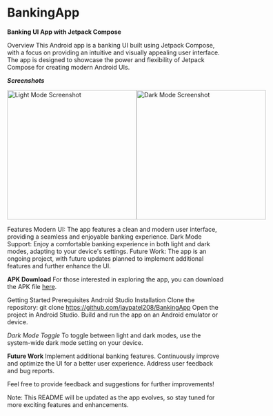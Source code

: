 # BankingApp
**Banking UI App with Jetpack Compose**

Overview
This Android app is a banking UI built using Jetpack Compose, with a focus on providing an intuitive and visually appealing user interface. The app is designed to showcase the power and flexibility of Jetpack Compose for creating modern Android UIs.

**_Screenshots_**
<div style="display: flex; justify-content: space-between;">
    <img src="https://github.com/jaypatel208/BankingApp/assets/83394162/1aa56c22-bac2-4956-a840-68429877a51a" alt="Light Mode Screenshot" width="300"/>
    <div style="width: 30px;"></div>
    <img src="https://github.com/jaypatel208/BankingApp/assets/83394162/2694ced2-e0d4-4f08-b57f-5b87efdd1111" alt="Dark Mode Screenshot" width="300"/>
</div>

Features
Modern UI: The app features a clean and modern user interface, providing a seamless and enjoyable banking experience.
Dark Mode Support: Enjoy a comfortable banking experience in both light and dark modes, adapting to your device's settings.
Future Work: The app is an ongoing project, with future updates planned to implement additional features and further enhance the UI.

**APK Download**
For those interested in exploring the app, you can download the APK file [here](https://drive.google.com/drive/folders/1P7OKyzBz6ZQ0_pYMO0z95UN_bZlII5gr?usp=sharing).

Getting Started
Prerequisites
Android Studio
Installation
Clone the repository: git clone https://github.com/jaypatel208/BankingApp
Open the project in Android Studio.
Build and run the app on an Android emulator or device.

*Dark Mode Toggle*
To toggle between light and dark modes, use the system-wide dark mode setting on your device.

__Future Work__
Implement additional banking features.
Continuously improve and optimize the UI for a better user experience.
Address user feedback and bug reports.

Feel free to provide feedback and suggestions for further improvements!

Note: This README will be updated as the app evolves, so stay tuned for more exciting features and enhancements.


